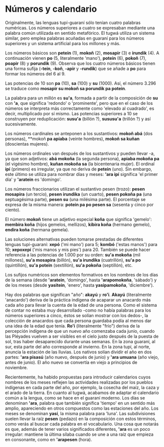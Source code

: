 # Números y calendario

Originalmente, las lenguas tupí-guaraní sólo tenían cuatro palabras numéricas. Los números superiores a cuatro se expresaban mediante una palabra común utilizada en sentido metafórico. El tugwá utiliza un sistema similar, pero emplea palabras acuñadas en guaraní para los números superiores y un sistema artificial para los millones y más.

Los números básicos son **petein** (1), **mokoñ** (2), **mosapir** (3) e **irundik** (4). A continuación vienen **po** (5, literalmente 'mano'), **potein** (6), **pokoñ** (7), **poapir** (8) y **porundik** (9). Observa que los cuatro números básicos tienen una forma sufija (**-tein**, **-koñ**, **-apir** y **-rundik**) que se añade a **po** para formar los números del 6 al 9.

Las potencias de 10 son **pa** (10), **sa** (100) y **su** (1000). Así, el número 3.296 se traduce como **mosapir su mokoñ sa porundik pa potein**.

La palabra para un millón es **su'a**, formada a partir de la composición de **su** con **'a**, que significa 'redondo' o 'prominente', pero que en el caso de los números se interpreta más correctamente como 'elevado al cuadrado', es decir, multiplicado por sí mismo. Las potencias superiores a 10 se construyen por reduplicación: **susu'a** (billón ?), **sususu'a** (trillón ?) y así sucesivamente.

Los números cardinales se anteponen a los sustantivos: **mokoñ abá** (dos personas), **mokoñ **pa apiaba** (veinte hombres), **mokoñ sa kuñan** (doscientas mujeres).

Los números ordinales van después de los sustantivos y pueden llevar -a, ya que son adjetivos: **abá mokoña** (la segunda persona), **apiaba mokoña pa** (el vigésimo hombre), **kuñan mokoña sa** (la bicentenaria mujer). El ordinal **ipí** (primero) es irregular, ya que no deriva de **petein** (uno). Sin embargo, este último se utiliza para nombrar días y meses: **'ara ipí** significa 'el primer día' y **'aratein** es 'domingo'.

Los números fraccionarios utilizan el sustantivo pesen (trozo): **pesen mosapira** (un tercio), **pesen irundika** (un cuarto), **pesen pokoña pa** (una septuagésima parte), **pesen su** (una milésima parte). El porcentaje se expresa de la misma manera: **potein pa po pesen sa** (sesenta y cinco por ciento).

El número **mokoñ** tiene un adjetivo especial **koña** que significa 'gemelo': **membira koña** (hijos gemelos, mellizos), **kibira koña** (hermano gemelo), **endira koña** (hermana gemela).

Las soluciones alternativas pueden tomarse prestadas de diferentes lenguas tupí-guaraní: **xepó** ('mi mano') para 5; **kombó** ('estas manos') para 10; **xepoxepí** ('mis manos y mis pies') para 20. También se puede hacer referencia a las potencias de 1.000 por su orden: **su'a mokoña** (mil millones), **su'a mosapira** (billón), **su'a irundika** (cuatrillón), **su'a po** (quintillón), **su'a potein** (sextillón), **su'a pokoña** (septillón), etc.

Los sufijos numéricos son elementos formativos en los nombres de los días de la semana (desde **'aratein**, 'domingo', hasta **'arapomokoña**, 'sábado') y de los meses (desde **yasitein**, 'enero', hasta **yasipamokoña**, 'diciembre').

Hay dos palabras que significan "año": **akayú** y **ro'i**. **Akayú** (literalmente 'anacardo') deriva de la práctica indígena de acaparar un anacardo más cada año para llevar la cuenta de la edad de una persona. Como el sistema de contar no estaba muy desarrollado -como no había palabras para los números superiores a cinco, éstos se solían mostrar con los dedos-, la colección de anacardos que cada persona guardaba podía al menos dar una idea de la edad que tenía. **Ro'i** (literalmente "frío") deriva de la percepción indígena de que un nuevo año comenzaba cada junio, cuando las Pléyades vuelven a ser visibles en el cielo justo después de la puesta de sol, tras haber desaparecido durante unas semanas. En la zona guaraní, al sur, esta parte del año corresponde al invierno. En la zona tupí, al norte, anuncia la estación de las lluvias. Los nativos solían dividir el año en dos partes: **'ara pisasú** (año nuevo, después de junio) y **'ara umuana** (año viejo, antes de junio). El año nuevo se convertía en viejo a principios de noviembre.

Recientemente, ha habido propuestas para introducir calendarios cuyos nombres de los meses reflejen las actividades realizadas por los pueblos indígenas en cada parte del año, por ejemplo, la cosecha del maíz, la caza y el arado de la tierra. En cuanto al tugwá, acabamos de adaptar el calendario común a la lengua, como se hace en el guaraní moderno. Los días se denominan **'ara**, palabra que también significa 'tiempo' en un sentido más amplio, apareciendo en otros compuestos como las estaciones del año. Los meses se denominan **yasí**, la misma palabra para 'luna'. Las subdivisiones suelen llevar la raíz **pesen** (pedazo) en la composición con estos términos, como verás al buscar cada palabra en el vocabulario. Una cosa que notarás es que, además de tener varios significados diferentes, **'ara** es un poco irregular: mantiene la última sílaba cuando se une a una raíz que empieza en consonante, como en **'arapesen** (hora).
